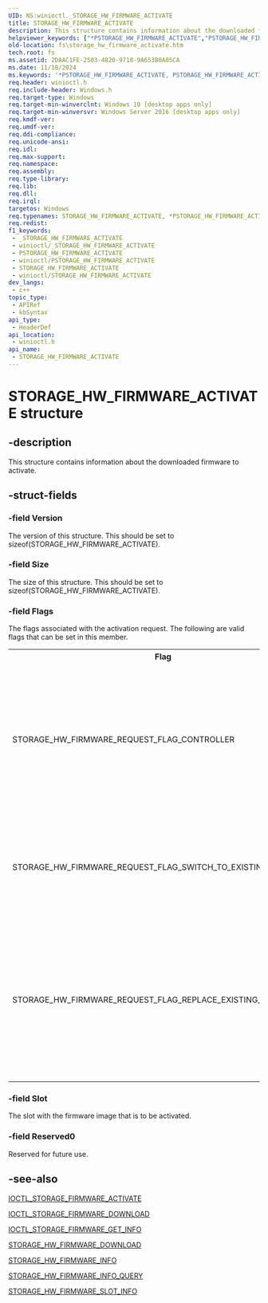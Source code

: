 ```yaml
---
UID: NS:winioctl._STORAGE_HW_FIRMWARE_ACTIVATE
title: STORAGE_HW_FIRMWARE_ACTIVATE
description: This structure contains information about the downloaded firmware to activate.
helpviewer_keywords: ["*PSTORAGE_HW_FIRMWARE_ACTIVATE","PSTORAGE_HW_FIRMWARE_ACTIVATE","PSTORAGE_HW_FIRMWARE_ACTIVATE structure pointer [Files]","STORAGE_HW_FIRMWARE_ACTIVATE","STORAGE_HW_FIRMWARE_ACTIVATE structure [Files]","fs.storage_hw_firmware_activate","winioctl/PSTORAGE_HW_FIRMWARE_ACTIVATE","winioctl/STORAGE_HW_FIRMWARE_ACTIVATE"]
old-location: fs\storage_hw_firmware_activate.htm
tech.root: fs
ms.assetid: 2DAAC1FE-2503-4820-9718-9A653B0A05CA
ms.date: 11/18/2024
ms.keywords: '*PSTORAGE_HW_FIRMWARE_ACTIVATE, PSTORAGE_HW_FIRMWARE_ACTIVATE, PSTORAGE_HW_FIRMWARE_ACTIVATE structure pointer [Files], STORAGE_HW_FIRMWARE_ACTIVATE, STORAGE_HW_FIRMWARE_ACTIVATE structure [Files], fs.storage_hw_firmware_activate, winioctl/PSTORAGE_HW_FIRMWARE_ACTIVATE, winioctl/STORAGE_HW_FIRMWARE_ACTIVATE'
req.header: winioctl.h
req.include-header: Windows.h
req.target-type: Windows
req.target-min-winverclnt: Windows 10 [desktop apps only]
req.target-min-winversvr: Windows Server 2016 [desktop apps only]
req.kmdf-ver: 
req.umdf-ver: 
req.ddi-compliance: 
req.unicode-ansi: 
req.idl: 
req.max-support: 
req.namespace: 
req.assembly: 
req.type-library: 
req.lib: 
req.dll: 
req.irql: 
targetos: Windows
req.typenames: STORAGE_HW_FIRMWARE_ACTIVATE, *PSTORAGE_HW_FIRMWARE_ACTIVATE
req.redist: 
f1_keywords:
 - _STORAGE_HW_FIRMWARE_ACTIVATE
 - winioctl/_STORAGE_HW_FIRMWARE_ACTIVATE
 - PSTORAGE_HW_FIRMWARE_ACTIVATE
 - winioctl/PSTORAGE_HW_FIRMWARE_ACTIVATE
 - STORAGE_HW_FIRMWARE_ACTIVATE
 - winioctl/STORAGE_HW_FIRMWARE_ACTIVATE
dev_langs:
 - c++
topic_type:
 - APIRef
 - kbSyntax
api_type:
 - HeaderDef
api_location:
 - winioctl.h
api_name:
 - STORAGE_HW_FIRMWARE_ACTIVATE
---
```


# STORAGE_HW_FIRMWARE_ACTIVATE structure


## -description

This structure contains information about the downloaded firmware to activate.

## -struct-fields

### -field Version

The version of this structure. This should be set to sizeof(STORAGE_HW_FIRMWARE_ACTIVATE).

### -field Size

The size of this structure. This should be set to sizeof(STORAGE_HW_FIRMWARE_ACTIVATE).

### -field Flags

The flags associated with the activation request. The following are valid flags that can be set in this member.

<table>
<tr>
<th>Flag</th>
<th>Description</th>
</tr>
<tr>
<td>STORAGE_HW_FIRMWARE_REQUEST_FLAG_CONTROLLER</td>
<td>Indicates that the target of the request is a controller or adapter, different than the device handle or object itself (e.g. NVMe SSD or HBA).</td>
</tr>
<tr>
<td>STORAGE_HW_FIRMWARE_REQUEST_FLAG_SWITCH_TO_EXISTING_FIRMWARE</td>
<td>Indicates that the existing firmware image in the specified slot should be activated.</td>
</tr>
<tr>
<td>STORAGE_HW_FIRMWARE_REQUEST_FLAG_REPLACE_EXISTING_IMAGE</td>
<td><strong>Supported in Windows 11, version 24H2, and later.</strong><br>Indicates that the existing firmware in the slot should be activated with a controller reset.</td>
</tr>
</table>

### -field Slot

The slot with the firmware image that is to be activated.

### -field Reserved0

Reserved for future use.

## -see-also

<a href="/windows/desktop/api/winioctl/ni-winioctl-ioctl_storage_firmware_activate">IOCTL_STORAGE_FIRMWARE_ACTIVATE</a>



<a href="/windows/desktop/api/winioctl/ni-winioctl-ioctl_storage_firmware_download">IOCTL_STORAGE_FIRMWARE_DOWNLOAD</a>



<a href="/windows/desktop/api/winioctl/ni-winioctl-ioctl_storage_firmware_get_info">IOCTL_STORAGE_FIRMWARE_GET_INFO</a>



<a href="/windows/desktop/api/winioctl/ns-winioctl-storage_hw_firmware_download">STORAGE_HW_FIRMWARE_DOWNLOAD</a>



<a href="/windows/desktop/FileIO/storage-hw-firmware-info">STORAGE_HW_FIRMWARE_INFO</a>



<a href="/windows/desktop/FileIO/storage-hw-firmware-info-query">STORAGE_HW_FIRMWARE_INFO_QUERY</a>



<a href="/windows/desktop/FileIO/storage-hw-firmware-slot-info">STORAGE_HW_FIRMWARE_SLOT_INFO</a>